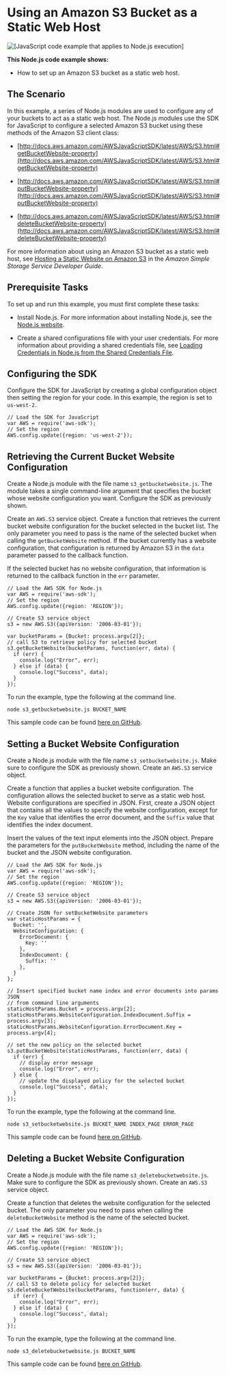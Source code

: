 # Using an Amazon S3 Bucket as a Static Web Host<a name="s3-example-static-web-host"></a>

![\[JavaScript code example that applies to Node.js execution\]](http://docs.aws.amazon.com/sdk-for-javascript/v2/developer-guide/images/nodeicon.png)

**This Node\.js code example shows:**

+ How to set up an Amazon S3 bucket as a static web host\.

## The Scenario<a name="s3-example-static-web-host-scenario"></a>

In this example, a series of Node\.js modules are used to configure any of your buckets to act as a static web host\. The Node\.js modules use the SDK for JavaScript to configure a selected Amazon S3 bucket using these methods of the Amazon S3 client class:

+ [http://docs.aws.amazon.com/AWSJavaScriptSDK/latest/AWS/S3.html#getBucketWebsite-property](http://docs.aws.amazon.com/AWSJavaScriptSDK/latest/AWS/S3.html#getBucketWebsite-property)

+ [http://docs.aws.amazon.com/AWSJavaScriptSDK/latest/AWS/S3.html#putBucketWebsite-property](http://docs.aws.amazon.com/AWSJavaScriptSDK/latest/AWS/S3.html#putBucketWebsite-property)

+ [http://docs.aws.amazon.com/AWSJavaScriptSDK/latest/AWS/S3.html#deleteBucketWebsite-property](http://docs.aws.amazon.com/AWSJavaScriptSDK/latest/AWS/S3.html#deleteBucketWebsite-property)

For more information about using an Amazon S3 bucket as a static web host, see [Hosting a Static Website on Amazon S3](http://docs.aws.amazon.com/AmazonS3/latest/dev/WebsiteHosting.html) in the *Amazon Simple Storage Service Developer Guide*\.

## Prerequisite Tasks<a name="s3-example-static-web-host-prerequisites"></a>

To set up and run this example, you must first complete these tasks:

+ Install Node\.js\. For more information about installing Node\.js, see the [Node\.js website](http://nodejs.org)\.

+ Create a shared configurations file with your user credentials\. For more information about providing a shared credentials file, see [Loading Credentials in Node\.js from the Shared Credentials File](loading-node-credentials-shared.md)\.

## Configuring the SDK<a name="s3-example-static-web-host-configure-sdk"></a>

Configure the SDK for JavaScript by creating a global configuration object then setting the region for your code\. In this example, the region is set to `us-west-2`\.

```
// Load the SDK for JavaScript
var AWS = require('aws-sdk');
// Set the region 
AWS.config.update({region: 'us-west-2'});
```

## Retrieving the Current Bucket Website Configuration<a name="s3-example-static-web-host-get-website"></a>

Create a Node\.js module with the file name `s3_getbucketwebsite.js`\. The module takes a single command\-line argument that specifies the bucket whose website configuration you want\. Configure the SDK as previously shown\.

Create an `AWS.S3` service object\. Create a function that retrieves the current bucket website configuration for the bucket selected in the bucket list\. The only parameter you need to pass is the name of the selected bucket when calling the `getBucketWebsite` method\. If the bucket currently has a website configuration, that configuration is returned by Amazon S3 in the `data` parameter passed to the callback function\.

If the selected bucket has no website configuration, that information is returned to the callback function in the `err` parameter\.

```
// Load the AWS SDK for Node.js
var AWS = require('aws-sdk');
// Set the region 
AWS.config.update({region: 'REGION'});

// Create S3 service object
s3 = new AWS.S3({apiVersion: '2006-03-01'});

var bucketParams = {Bucket: process.argv[2]};
// call S3 to retrieve policy for selected bucket
s3.getBucketWebsite(bucketParams, function(err, data) {
  if (err) {
    console.log("Error", err);
  } else if (data) {
    console.log("Success", data);
  }
});
```

To run the example, type the following at the command line\.

```
node s3_getbucketwebsite.js BUCKET_NAME
```

This sample code can be found [here on GitHub](https://github.com/awsdocs/aws-doc-sdk-examples/blob/master/javascript/example_code/s3/s3_getbucketwebsite.js)\.

## Setting a Bucket Website Configuration<a name="s3-example-static-web-host-set-website"></a>

Create a Node\.js module with the file name `s3_setbucketwebsite.js`\. Make sure to configure the SDK as previously shown\. Create an `AWS.S3` service object\. 

Create a function that applies a bucket website configuration\. The configuration allows the selected bucket to serve as a static web host\. Website configurations are specified in JSON\. First, create a JSON object that contains all the values to specify the website configuration, except for the `Key` value that identifies the error document, and the `Suffix` value that identifies the index document\.

Insert the values of the text input elements into the JSON object\. Prepare the parameters for the `putBucketWebsite` method, including the name of the bucket and the JSON website configuration\.

```
// Load the AWS SDK for Node.js
var AWS = require('aws-sdk');
// Set the region 
AWS.config.update({region: 'REGION'});

// Create S3 service object
s3 = new AWS.S3({apiVersion: '2006-03-01'});

// Create JSON for setBucketWebsite parameters
var staticHostParams = {
  Bucket: '',
  WebsiteConfiguration: {
    ErrorDocument: {
      Key: ''
    },
    IndexDocument: {
      Suffix: ''
    },
  }
};

// Insert specified bucket name index and error documents into params JSON
// from command line arguments
staticHostParams.Bucket = process.argv[2];
staticHostParams.WebsiteConfiguration.IndexDocument.Suffix = process.argv[3];
staticHostParams.WebsiteConfiguration.ErrorDocument.Key = process.argv[4];

// set the new policy on the selected bucket
s3.putBucketWebsite(staticHostParams, function(err, data) {
  if (err) {
    // display error message
    console.log("Error", err);
  } else {
    // update the displayed policy for the selected bucket
    console.log("Success", data);
  }
});
```

To run the example, type the following at the command line\.

```
node s3_setbucketwebsite.js BUCKET_NAME INDEX_PAGE ERROR_PAGE
```

This sample code can be found [here on GitHub](https://github.com/awsdocs/aws-doc-sdk-examples/blob/master/javascript/example_code/s3/s3_setbucketwebsite.js)\.

## Deleting a Bucket Website Configuration<a name="s3-example-static-web-host-delete-website"></a>

Create a Node\.js module with the file name `s3_deletebucketwebsite.js`\. Make sure to configure the SDK as previously shown\. Create an `AWS.S3` service object\. 

Create a function that deletes the website configuration for the selected bucket\. The only parameter you need to pass when calling the `deleteBucketWebsite` method is the name of the selected bucket\.

```
// Load the AWS SDK for Node.js
var AWS = require('aws-sdk');
// Set the region 
AWS.config.update({region: 'REGION'});

// Create S3 service object
s3 = new AWS.S3({apiVersion: '2006-03-01'});

var bucketParams = {Bucket: process.argv[2]};
// call S3 to delete policy for selected bucket
s3.deleteBucketWebsite(bucketParams, function(err, data) {
  if (err) {
    console.log("Error", err);
  } else if (data) {
    console.log("Success", data);
  }
});
```

To run the example, type the following at the command line\.

```
node s3_deletebucketwebsite.js BUCKET_NAME
```

This sample code can be found [here on GitHub](https://github.com/awsdocs/aws-doc-sdk-examples/blob/master/javascript/example_code/s3/s3_deletebucketwebsite.js)\.